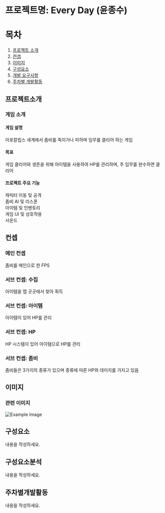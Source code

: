 # 프로젝트명: Every Day (윤종수)

# 목차
1. [프로젝트 소개](#프로젝트소개)
2. [컨셉](#컨셉)
3. [이미지](#이미지)
4. [구성요소](#구성요소)
5. [개발 요구사항](#구성요소분석)
6. [주차별 개발활동](#주차별개발활동)

## 프로젝트소개
### 게임 소개

#### 게임 설명
아포칼립스 세계에서 좀비를 죽이거나 피하며 임무를 클리어 하는 게임

#### 목표
게임 클리어와 생존을 위해 아이템을 사용하여 HP를 관리하며, 주 임무를 완수하면 클리어

#### 프로젝트 주요 기능
캐릭터 이동 및 공격  
좀비 AI 및 리스폰  
아이템 및 인벤토리  
게임 UI 및 상호작용  
사운드  

## 컨셉

### 메인 컨셉
좀비를 메인으로 한 FPS  

### 서브 컨셉: 수집
아이템을 맵 곳곳에서 찾아 획득

### 서브 컨셉: 아이템
아이템이 있어 HP를 관리

### 서브 컨셉: HP
HP 시스템이 있어 아이템으로 HP를 관리

### 서브 컨셉: 좀비
좀비들은 3가지의 종류가 있으며 종류에 따른 HP와 데미지를 가지고 있음

## 이미지
### 관련 이미지
![Example Image](/images/example.png)



## 구성요소
내용을 작성하세요.

## 구성요소분석
내용을 작성하세요.

## 주차별개발활동
내용을 작성하세요.
